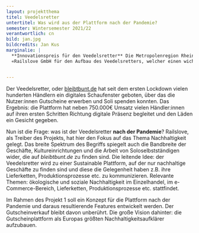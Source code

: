 ```yaml
---
layout: projektthema
titel: Veedelsretter
untertitel: Was wird aus der Plattform nach der Pandemie?
semester: Wintersemester 2021/22
verantwortlich: cn
bild: jan.jpg
bildcredits: Jan Kus
marginalie: | 
  **Innovationspreis für den Veedelsretter** Die Metropolenregion Rheinland e.V. prämierte die 
  «Railslove GmbH für den Aufbau des Veedelsretters, welcher einen wichtigen Beitrag dazu geleistet hat, die lokale Wirtschaft und somit auch die Vielfalt unserer wunderbaren Veedel in Zeiten der Krise zu bewahren.»<br><br><a href="https://metropolregion-rheinland.de/innovationspreis/railslove-gmbh/">ganzen Artikel lesen</a>


---
```


Der Veedelsretter, oder [bleibtbunt.de](https://bleibtbunt.de) hat seit dem ersten Lockdown vielen hunderten Händlern ein digitales Schaufenster geboten, über das die Nutzer:innen Gutscheine erwerben und Soli spenden konnten. Das Ergebnis: die Plattform hat neben 750.000€ Umsatz vielen Händler:innen auf ihren ersten Schritten Richtung digitale Präsenz begleitet und den Läden ein Gesicht gegeben. 

Nun ist die Frage: was ist der Veedelsretter **nach der Pandemie**? Railslove, als Treiber des Projekts, hat hier den Fokus auf das Thema Nachhaltigkeit gelegt. Das breite Spektrum des Begriffs spiegelt auch die Bandbreite der Geschäfte, Kultureinrichtungen und die Arbeit von Soloselbstständigen wider, die auf *bleibtbunt.de* zu finden sind. Die leitende Idee: der Veedelsretter wird zu einer Sustainable Plattform, auf der nur nachhaltige Geschäfte zu finden sind und diese die Gelegenheit haben z.B. ihre Lieferketten, Produktionsprozesse etc. zu kommunizieren. Relevante Themen: ökologische und soziale Nachhaltigkeit im Einzelhandel, im e-Commerce-Bereich, Lieferketten, Produktionsprozesse etc. stattfindet. 

Im Rahmen des Projekt 1 soll ein Konzept für die Plattform nach der Pandemie und daraus resultierende Features entwickelt werden. Der Gutscheinverkauf bleibt davon unberührt. Die große Vision dahinter: die Gutscheinplattform als Europas größten Nachhaltigkeitsaufklärer aufzubauen.
